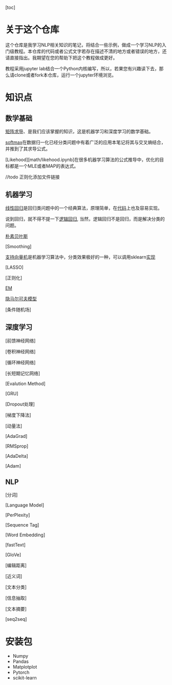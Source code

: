 [toc]

# 关于这个仓库

这个仓库是我学习NLP相关知识的笔记，将结合一些示例，做成一个学习NLP的入门级教程。本仓库的代码或者公式文字若存在描述不清的地方或者错误的地方，还请直接指出。我期望在您的帮助下把这个教程做成更好。

教程采用jupyter lab结合一个Python内核编写，所以，若果您有兴趣读下去，那么请clone或者fork本仓库，运行一个jupyter环境浏览。

# 知识点

## 数学基础

[矩阵求导](math/derivative.ipynb)、是我们应该掌握的知识，这是机器学习和深度学习的数学基础。

[softmax](math/softmax.ipynb)在数据归一化已经分类问题中有着广泛的应用本笔记将其与交叉熵结合，并推到了其求导公式。

[Likehood][math/likehood.ipynb]在很多机器学习算法的公式推导中，优化的目标都是一个MLE或者MAP的表达式。

//todo 正则化添加文件链接



## 机器学习

[线性回归](ml/linear_regression.ipynb)是回归类问题中的一个经典算法，原理简单，在[代码](code/1_linear_regression.ipynb)上也及容易实现。

说到回归，就不得不提一下[逻辑回归](ml/logistic_regression.ipynb), 当然，逻辑回归不是回归，而是解决分类的问题。

[朴素贝叶斯](ml/naive_bayes.ipynb)

[Smoothing]

[支持向量机](ml/svm.ipynb)是机器学习算法中，分类效果极好的一种，可以调用sklearn[实现](code/4_svm.ipynb)

[LASSO]

[正则化]

[EM](ml/em.ipynb)

[隐马尔可夫模型](ml/hmm.ipynb)

[条件随机场]



## 深度学习

[前馈神经网络]

[卷积神经网络]

[循环神经网络]

[长短期记忆网络]

[Evalution Method]

[GRU]

[Dropout处理]

[梯度下降法]

[动量法]

[AdaGrad]

[RMSprop]

[AdaDelta]

[Adam]

## NLP

[分词]

[Language Model]

[PerPlexity]

[Sequence Tag]

[Word Embedding]

[fastText]

[GloVe]

[编辑距离]

[近义词]

[文本分类]

[信息抽取]

[文本摘要]

[seq2seq]

# 安装包

- Numpy
- Pandas
- Matplotplot
- Pytorch
- scikit-learn
